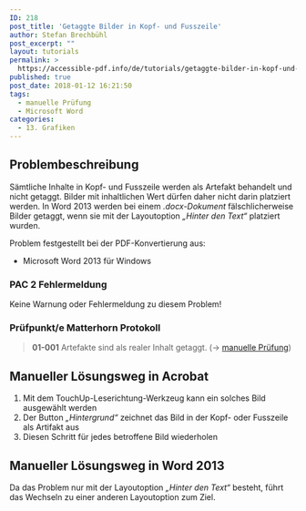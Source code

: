 ```yaml
---
ID: 218
post_title: 'Getaggte Bilder in Kopf- und Fusszeile'
author: Stefan Brechbühl
post_excerpt: ""
layout: tutorials
permalink: >
  https://accessible-pdf.info/de/tutorials/getaggte-bilder-in-kopf-und-fusszeile/
published: true
post_date: 2018-01-12 16:21:50
tags:
  - manuelle Prüfung
  - Microsoft Word
categories:
  - 13. Grafiken
---
```

## Problembeschreibung

Sämtliche Inhalte in Kopf- und Fusszeile werden als Artefakt behandelt und nicht getaggt. Bilder mit inhaltlichen Wert dürfen daher nicht darin platziert werden. In Word 2013 werden bei einem *.docx-Dokument* fälschlicherweise Bilder getaggt, wenn sie mit der Layoutoption *„Hinter den Text“* platziert wurden.

Problem festgestellt bei der PDF-Konvertierung aus:

*   Microsoft Word 2013 für Windows

### PAC 2 Fehlermeldung

Keine Warnung oder Fehlermeldung zu diesem Problem!

### Prüfpunkt/e Matterhorn Protokoll

> **01-001** Artefakte sind als realer Inhalt getaggt. (→ [manuelle Prüfung][1])

## Manueller Lösungsweg in Acrobat

1.  Mit dem TouchUp-Leserichtung-Werkzeug kann ein solches Bild ausgewählt werden
2.  Der Button *„Hintergrund“* zeichnet das Bild in der Kopf- oder Fusszeile als Artifakt aus
3.  Diesen Schritt für jedes betroffene Bild wiederholen

## Manueller Lösungsweg in Word 2013

Da das Problem nur mit der Layoutoption *„Hinter den Text“* besteht, führt das Wechseln zu einer anderen Layoutoption zum Ziel.

 [1]: https://accessible-pdf.info/de/glossar/#manuelle-pruefung
